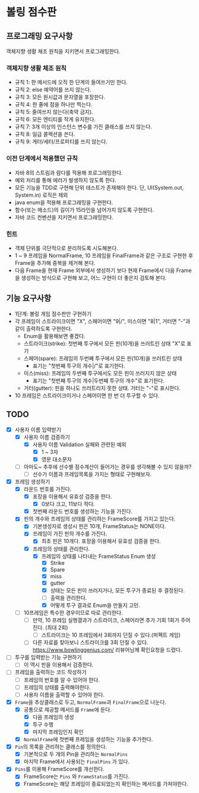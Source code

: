 # 볼링 점수판

## 프로그래밍 요구사항

객체지향 생활 체조 원칙을 지키면서 프로그래밍한다.

### 객체지향 생활 체조 원칙

- 규칙 1: 한 메서드에 오직 한 단계의 들여쓰기만 한다.
- 규칙 2: else 예약어를 쓰지 않는다.
- 규칙 3: 모든 원시값과 문자열을 포장한다.
- 규칙 4: 한 줄에 점을 하나만 찍는다.
- 규칙 5: 줄여쓰지 않는다(축약 금지).
- 규칙 6: 모든 엔티티를 작게 유지한다.
- 규칙 7: 3개 이상의 인스턴스 변수를 가진 클래스를 쓰지 않는다.
- 규칙 8: 일급 콜렉션을 쓴다.
- 규칙 9: 게터/세터/프로퍼티를 쓰지 않는다.

### 이전 단계에서 적용했던 규칙

- 자바 8의 스트림과 람다를 적용해 프로그래밍한다.
- 예외 처리를 통해 에러가 발생하지 않도록 한다.
- 모든 기능을 TDD로 구현해 단위 테스트가 존재해야 한다. 단, UI(System.out, System.in) 로직은 제외
- java enum을 적용해 프로그래밍을 구현한다.
- 함수(또는 메소드)의 길이가 15라인을 넘어가지 않도록 구현한다.
- 자바 코드 컨벤션을 지키면서 프로그래밍한다.

### 힌트

- 객체 단위를 극단적으로 분리하도록 시도해본다.
- 1 ~ 9 프레임을 NormalFrame, 10 프레임을 FinalFrame과 같은 구조로 구현한 후 Frame을 추가해 중복을 제거해 본다.
- 다음 Frame을 현재 Frame 외부에서 생성하기 보다 현재 Frame에서 다음 Frame을 생성하는 방식으로 구현해 보고, 어느 구현이 더 좋은지 검토해 본다.

## 기능 요구사항

- 1단계: 볼링 게임 점수판만 구현하기
- 각 프레임이 스트라이크이면 "X", 스페어이면 "9|/", 미스이면 "8|1", 거터면 "-"과 같이 출력하도록 구현한다.
    - Enum을 활용해보면 좋겠다.
    - 스트라이크(strike): 첫번째 투구에서 모든 핀(10개)을 쓰러트린 상태 "X"로 표기
    - 스페어(spare): 프레임의 두번째 투구에서 모든 핀(10개)을 쓰러트린 상태
        - 표기는 "첫번째 투구의 개수|/"로 표기한다.
    - 미스(miss): 프레임의 두번째 투구에서도 모든 핀이 쓰러지지 않은 상태
        - 표기는 "첫번째 투구의 개수|두번쨰 투구의 개수"로 표기한다.
    - 거터(gutter): 핀을 하나도 쓰러트리지 못한 상태. 거터는 "-"로 표시한다.
- 10 프레임은 스트라이크이거나 스페어이면 한 번 더 투구할 수 있다.

## TODO

- [x] 사용자 이름 입력받기
    - [x] 사용자 이름 검증하기
        - [x] 사용자 이름 Validation 실패와 관련된 예외
            - [x] 1 ~ 3자
            - [x] 영문 대소문자
    - [ ] 아마도~ 추후에 선수별 점수계산이 들어가는 경우를 생각해볼 수 있지 않을까?
        - [ ] 선수가 이름과 프레임목록을 가지는 형태로 구현해보자.
- [x] 프레임 생성하기
    - [x] 라운드 번호를 가진다.
        - [x] 포장을 이용해서 유효성 검증을 한다.
            - [x] 0보다 크고, 11보다 작다.
        - [x] 첫번째 라운드 번호를 생성하는 기능을 가진다.
    - [x] 핀의 개수와 프레임의 상태를 관리하는 FrameScore를 가지고 있는다.
        - [x] 기본생성자로 생성시 핀은 10개, FrameStatus는 NONE이다.
        - [x] 프레임이 가진 핀의 개수를 가진다.
            - [x] 최초 핀은 10개다. 포장을 이용해서 유효성 검증을 한다.
        - [x] 프레임의 상태를 관리한다.
            - [x] 프레임의 상태를 나타내는 FrameStatus Enum 생성
                - [x] Strike
                - [x] Spare
                - [x] miss
                - [x] gutter
                - [x] 상태는 모든 핀이 쓰러지거나, 모든 투구가 종료된 후 결정된다.
                - [ ] 출력을 관리한다.
                - [x] 어떻게 투구 결과로 Enum을 만들지 고민.
    - [ ] 10프레임은 특수한 경우이므로 따로 관리한다.
        - [ ] 만약, 10 프레임 실행결과가 스트라이크, 스페어라면 추가 기회 1회가 주어진다. (최대 2회)
            - [ ] 스트라이크는 10 프레임에서 3회까지 던질 수 있다.(퍼펙트 게임)
        - [ ] 다른 자료를 찾아보니 스트라이크를 3회 던질 수 있다. <https://www.bowlinggenius.com/> 리뷰어님께 확인요청을 드렸다.
- [ ] 투구를 입력받는 기능 구현하기
    - [ ] 이 역시 핀을 이용해서 검증한다.
- [ ] 프레임을 출력하는 코드 작성하기
    - [ ] 프레임의 번호를 알 수 있어야 한다.
    - [ ] 프레임의 상태를 출력해야한다.
    - [ ] 사용자 이름을 출력할 수 있어야 한다.
- [x] `Frame`을 추상클래스로 두고, `NormalFrame`과 `FinalFrame`으로 나눈다.
    - [x] 공통으로 제공할 메서드를 `Frame`에 둔다.
        - [x] 다음 프레임의 생성
        - [x] 투구 수행
        - [x] 마지막 프레임인지 확인
    - [x] `NormalFrame`에 첫번째 프레임을 생성하는 기능을 추가한다.
- [x] `Pin`의 목록을 관리하는 클래스를 정의한다.
    - [x] 기본적으로 두 개의 Pin을 관리하는 `NormalPins`
    - [x] 마지막 Frame에서 사용되는 `FinalPins` 가 있다.
- [x] `Pins`를 이용해 FrameScore를 개선한다.
    - [x] FrameScore는 `Pins` 와 `FrameStatus`를 가진다.
    - [x] FrameScore는 해당 프레임이 종료되었는지 확인하는 메서드를 가져야한다.
